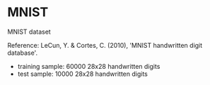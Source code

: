 # MNIST
MNIST dataset

Reference: LeCun, Y. & Cortes, C. (2010), 'MNIST handwritten digit database'.

- training sample: 60000 28x28 handwritten digits
- test sample: 10000 28x28 handwritten digits
